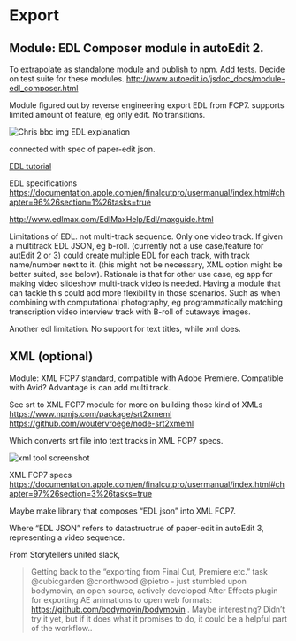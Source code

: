 # Export

## Module: EDL Composer module in autoEdit 2. 
To extrapolate as standalone module and publish to npm. Add tests. Decide on test suite for these modules. 
http://www.autoedit.io/jsdoc_docs/module-edl_composer.html 

Module figured out by reverse engineering export EDL from FCP7. supports limited amount of feature, eg only edit. No transitions.

![Chris bbc img EDL explanation]()

connected with spec of paper-edit json. 

<!-- example or link to appendix example -->
 

[EDL tutorial](/edl-format.md)

EDL specifications 
https://documentation.apple.com/en/finalcutpro/usermanual/index.html#chapter=96%26section=1%26tasks=true 

http://www.edlmax.com/EdlMaxHelp/Edl/maxguide.html 
 
 

Limitations of EDL. not multi-track sequence. Only one video track. If given a multitrack EDL JSON, eg b-roll. (currently not a use case/feature  for autEdit 2 or 3) could create multiple EDL for each track, with track name/number next to it. (this might not be necessary, XML option might be better suited, see below).
Rationale is that for other use case, eg app for making video slideshow multi-track video is needed. Having a module that can tackle this could add more flexibility in those scenarios. 
Such as when combining with computational photography, eg programmatically matching transcription video interview track with B-roll of cutaways images.

Another edl limitation. 
No support for text titles, while xml does.


## XML (optional) 
Module: XML FCP7 standard, compatible with Adobe Premiere. 
Compatible with Avid? Advantage is can add multi track.

See srt to XML FCP7 module for more on building those kind of XMLs https://www.npmjs.com/package/srt2xmeml 
https://github.com/woutervroege/node-srt2xmeml

Which converts srt file into text tracks in XML FCP7 specs.

![xml tool screenshot]() <!-- https://docs.google.com/document/d/12mUuXAtE65vhy5Sm0tmKRdgXGMn_Ob4RZEs9T5uDPkM/edit#heading=h.h9fmyw2nknlw-->

XML FCP7 specs 
https://documentation.apple.com/en/finalcutpro/usermanual/index.html#chapter=97%26section=3%26tasks=true 

Maybe make library that composes “EDL json” into XML FCP7. 

Where “EDL JSON” refers to datastructrue of paper-edit in autoEdit 3, representing a video sequence. 

From Storytellers united slack,

>Getting back to the “exporting from Final Cut, Premiere etc.” task @cubicgarden @cnorthwood @pietro - just stumbled upon bodymovin, an open source, actively developed After Effects plugin for exporting AE animations to open web formats: https://github.com/bodymovin/bodymovin . Maybe interesting? Didn’t try it yet, but if it does what it promises to do, it could be a helpful part of the workflow..

